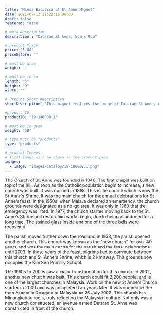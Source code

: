 ```yaml
---
title: "Minor Basilica of St Anne Magnet"
date: 2021-07-13T11:22:16+06:00
draft: false
featured: false

# meta description
description : "Dataran St Anne, 5cm x 9cm"

# product Price
price: "5.00"
priceBefore: ""

# must be gram
weight: ""

# must be in cm
length: "5"
height: "9"
width: ""

# Product Short Description
shortDescription: "This magnet features the image of Dataran St Anne, die-cut magnet add a touch of easily switchable flair to your fridge, locker, or file cabinet."

#product ID
productID: "19-180008.1"

# must be in gram
weight: "50"

# type must be "products"
type: "products"

# product Images
# first image will be shown in the product page
images:
  - image: "images/catalog/19-180008.1.png"
---
```

The Church of St. Anne was founded in 1846. The first chapel was built on top of the hill. As soon as the Catholic population begin to increase, a new church was built. It was opened in 1888. This is the church which is now the St Anne's Shrine. It was the main church for the annual celebrations for St Anne's feast. In the 1950s, when Malaya declared an emergency, the church grounds were designated as a no-go area. It was only in 1960 that the emergency was lifted. In 1977, the church started moving back to the St. Anne's Shrine and restoration works begin, due to being abandoned for a long time. The stained glass inside and one of the three bells were recovered.

The parish moved further down the road and in 1958, the parish opened another church. This church was known as the "new church" for over 40 years, and was the main centre for the parish and the feast celebrations until 2003. In these years of the feast, pilgrims had to commute between this church and St. Anne's Shrine, which is 2 km away. This grounds now occupies the Kim Sen Primary School.

The 1990s to 2000s saw a major transformation for this church. In 2002, another new church was built. This church could fit 2,200 people, and is one of the largest churches in Malaysia. Work on the new St Anne's Church started in 2000 and was completed two years later. It was opened by the then Apostolic Delegate to Malaysia on 26 July 2002. This church has Minangkabau roofs, truly reflecting the Malaysian culture. Not only was a new church constructed, an avenue named Dataran St. Anne was constructed in front of the church.
